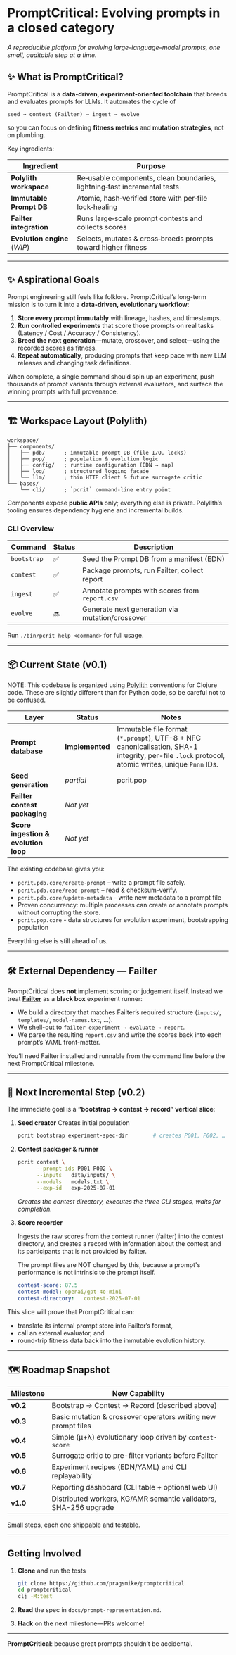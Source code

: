 # PromptCritical: Evolving prompts in a closed category

*A reproducible platform for evolving large–language–model prompts, one small,
auditable step at a time.*

## ✨ What is PromptCritical?

PromptCritical is a **data‑driven, experiment‑oriented toolchain** that breeds and evaluates prompts for LLMs.  It automates the cycle of

```
seed → contest (Failter) → ingest → evolve
```

so you can focus on defining **fitness metrics** and **mutation strategies**, not on plumbing.

Key ingredients:

| Ingredient                   | Purpose                                                                  |
| ---------------------------- | ------------------------------------------------------------------------ |
| **Polylith workspace**       | Re‑usable components, clean boundaries, lightning‑fast incremental tests |
| **Immutable Prompt DB**      | Atomic, hash‑verified store with per‑file lock‑healing                   |
| **Failter integration**      | Runs large‑scale prompt contests and collects scores                     |
| **Evolution engine** (*WIP*) | Selects, mutates & cross‑breeds prompts toward higher fitness            |


---

## ✨ Aspirational Goals

Prompt engineering still feels like folklore.  PromptCritical’s long-term
mission is to turn it into a **data-driven, evolutionary workflow**:

1. **Store every prompt immutably** with lineage, hashes, and timestamps.
2. **Run controlled experiments** that score those prompts on real tasks
   (Latency / Cost / Accuracy / Consistency).
3. **Breed the next generation**—mutate, crossover, and select—using the
   recorded scores as fitness.
4. **Repeat automatically**, producing prompts that keep pace with new LLM
   releases and changing task definitions.

When complete, a single command should spin up an experiment, push thousands of
prompt variants through external evaluators, and surface the winning prompts
with full provenance.

---

## 🏗  Workspace Layout (Polylith)

```
workspace/
├── components/
│   ├── pdb/      ; immutable prompt DB (file I/O, locks)
│   ├── pop/      ; population & evolution logic
│   ├── config/   ; runtime configuration (EDN → map)
│   ├── log/      ; structured logging facade
│   └── llm/      ; thin HTTP client & future surrogate critic
└── bases/
    └── cli/      ; `pcrit` command‑line entry point
```

Components expose **public APIs** only; everything else is private.  Polylith’s tooling ensures dependency hygiene and incremental builds.

### CLI Overview

| Command     | Status | Description                                     |
| ----------- | ------ | ----------------------------------------------- |
| `bootstrap` | ✅      | Seed the Prompt DB from a manifest (EDN)        |
| `contest`   | ✅      | Package prompts, run Failter, collect report    |
| `ingest`    | ✅      | Annotate prompts with scores from `report.csv`  |
| `evolve`    | 🔜     | Generate next generation via mutation/crossover |

Run `./bin/pcrit help <command>` for full usage.


---

## 📦 Current State (v0.1)

NOTE: This codebase is organized using [Polylith](https://polylith.gitbook.io/polylith) conventions for Clojure code.
These are slightly different than for Python code, so be careful not to be confused.

| Layer | Status | Notes |
|-------|--------|-------|
| **Prompt database** | **Implemented** | Immutable file format (`*.prompt`), UTF-8 + NFC canonicalisation, SHA-1 integrity, per-file `.lock` protocol, atomic writes, unique `Pnnn` IDs. |
| **Seed generation** | *partial* | pcrit.pop |
| **Failter contest packaging** | *Not yet* | |
| **Score ingestion & evolution loop** | *Not yet* | |

The existing codebase gives you:

* `pcrit.pdb.core/create-prompt` – write a prompt file safely.
* `pcrit.pdb.core/read-prompt` – read & checksum-verify.
* `pcrit.pdb.core/update-metadata` - write new metadata to a prompt file
* Proven concurrency: multiple processes can create or annotate prompts without
  corrupting the store.
* `pcrit.pop.core` - data structures for evolution experiment, bootstrapping population

Everything else is still ahead of us.

---

## 🛠  External Dependency — **Failter**

PromptCritical does **not** implement scoring or judgement itself.
Instead we treat [**Failter**](https://github.com/pragsmike/failter) as a **black
box** experiment runner:

* We build a directory that matches Failter’s required structure
  (`inputs/`, `templates/`, `model-names.txt`, …).
* We shell-out to `failter experiment → evaluate → report`.
* We parse the resulting `report.csv` and write the scores back into each
  prompt’s YAML front-matter.

You’ll need Failter installed and runnable from the command line before the next
PromptCritical milestone.

---

## 🚧 Next Incremental Step (v0.2)

The immediate goal is a **“bootstrap → contest → record” vertical slice**:

1. **Seed creator**
   Creates initial population

   ```bash
   pcrit bootstrap experiment-spec-dir        # creates P001, P002, …
   ```

2. **Contest packager & runner**

   ```bash
   pcrit contest \
         --prompt-ids P001 P002 \
         --inputs   data/inputs/ \
         --models   models.txt \
         --exp-id   exp-2025-07-01
   ```

   *Creates the contest directory, executes the three CLI stages, waits for
   completion.*

3. **Score recorder**

   Ingests the raw scores from the contest runner (failter) into the contest directory,
   and creates a record with information about the contest and its participants that is
   not provided by failter.

   The prompt files are NOT changed by this, because a prompt's performance
   is not intrinsic to the prompt itself.

   ```yaml
   contest-score: 87.5
   contest-model: openai/gpt-4o-mini
   contest-directory:   contest-2025-07-01
   ```

This slice will prove that PromptCritical can:

* translate its internal prompt store into Failter’s format,
* call an external evaluator, and
* round-trip fitness data back into the immutable evolution history.

---

## 🗺  Roadmap Snapshot

| Milestone | New Capability                                                   |
| --------- | ---------------------------------------------------------------- |
| **v0.2**  | Bootstrap → Contest → Record (described above)                   |
| **v0.3**  | Basic mutation & crossover operators writing new prompt files    |
| **v0.4**  | Simple (µ+λ) evolutionary loop driven by `contest-score`         |
| **v0.5**  | Surrogate critic to pre-filter variants before Failter           |
| **v0.6**  | Experiment recipes (EDN/YAML) and CLI replayability              |
| **v0.7**  | Reporting dashboard (CLI table + optional web UI)                |
| **v1.0**  | Distributed workers, KG/AMR semantic validators, SHA-256 upgrade |

Small steps, each one shippable and testable.

---

## Getting Involved

1. **Clone** and run the tests

   ```bash
   git clone https://github.com/pragsmike/promptcritical
   cd promptcritical
   clj -M:test
   ```
2. **Read** the spec in `docs/prompt-representation.md`.
3. **Hack** on the next milestone—PRs welcome!

---

**PromptCritical**: because great prompts shouldn’t be accidental.


